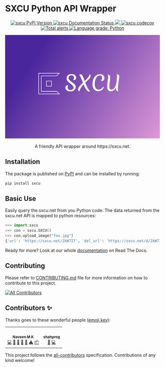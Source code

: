 # SXCU Python API Wrapper
<p align="center">
  <a href="https://pypi.org/project/sxcu/">
    <img src="https://img.shields.io/pypi/v/sxcu" alt="sxcu PyPI Version">
  </a>
  <a href="https://sxcu.readthedocs.io">
    <img src="https://readthedocs.org/projects/sxcu/badge/?version=latest" alt="sxcu Documentation Status">
  </a>
  <a href="https://opensource.org/licenses/Apache-2.0">
    <img src="https://img.shields.io/badge/License-Apache2.0-green.svg" alt"sxcu License">
  </a>
  <a href="https://codecov.io/gh/naveen521kk/sxcu">
    <img src="https://codecov.io/gh/naveen521kk/sxcu/branch/master/graph/badge.svg" alt="sxcu codecov">
  </a>
  <a href="https://lgtm.com/projects/g/naveen521kk/sxcu/alerts/">
    <img alt="Total alerts" src="https://img.shields.io/lgtm/alerts/g/naveen521kk/sxcu.svg?logo=lgtm&logoWidth=18"/>
  </a>
  <a href="https://lgtm.com/projects/g/naveen521kk/sxcu/context:python">
    <img alt="Language grade: Python" src="https://img.shields.io/lgtm/grade/python/g/naveen521kk/sxcu.svg?logo=lgtm&logoWidth=18"/>
  </a>
</p>

![sxcu-logo](https://github.com/naveen521kk/sxcu/raw/master/logo/readme-logo.png)
<p align="center">
A friendly API wrapper around https://sxcu.net.
</p>

## Installation

The package is published on
[PyPI](https://pypi.org/project/sxcu/) and can be installed by running:
```sh
pip install sxcu
```

## Basic Use

Easily query the sxcu.net from you Python code. The data returned from the sxcu.net
API is mapped to python resources:

```python
>>> import sxcu
>>> con = sxcu.SXCU()
>>> con.upload_image("foo.jpg")
{'url': 'https://sxcu.net/2kW7IT', 'del_url': 'https://sxcu.net/d/2kW7IT/455c7e40-9e3b-43fa-a95a-ac17dd920e55', 'thumb': 'https://sxcu.net/t/2kW7IT.jpeg'}
```
Ready for more? Look at our whole [documentation](https://sxcu.readthedocs.io/) on Read The Docs.

## Contributing
Please refer to [CONTRIBUTING.md](CONTRIBUTING.md) file for more information on how to
contribute to this project.

<!-- ALL-CONTRIBUTORS-BADGE:START - Do not remove or modify this section -->
[![All Contributors](https://img.shields.io/badge/all_contributors-2-orange.svg?style=flat-square)](#contributors-)
<!-- ALL-CONTRIBUTORS-BADGE:END -->

## Contributors ✨

Thanks goes to these wonderful people ([emoji key](https://allcontributors.org/docs/en/emoji-key)):

<!-- ALL-CONTRIBUTORS-LIST:START - Do not remove or modify this section -->
<!-- prettier-ignore-start -->
<!-- markdownlint-disable -->
<table>
  <tr>
    <td align="center"><a href="https://naveen.syrusdark.website"><img src="https://avatars1.githubusercontent.com/u/49693820?v=4" width="100px;" alt=""/><br /><sub><b>Naveen M K</b></sub></a><br /><a href="https://github.com/naveen521kk/sxcu/commits?author=naveen521kk" title="Code">💻</a> <a href="https://github.com/naveen521kk/sxcu/commits?author=naveen521kk" title="Documentation">📖</a> <a href="#maintenance-naveen521kk" title="Maintenance">🚧</a> <a href="#projectManagement-naveen521kk" title="Project Management">📆</a> <a href="https://github.com/naveen521kk/sxcu/pulls?q=is%3Apr+reviewed-by%3Anaveen521kk" title="Reviewed Pull Requests">👀</a> <a href="https://github.com/naveen521kk/sxcu/commits?author=naveen521kk" title="Tests">⚠️</a> <a href="#platform-naveen521kk" title="Packaging/porting to new platform">📦</a></td>
    <td align="center"><a href="https://github.com/shahprog"><img src="https://avatars0.githubusercontent.com/u/40076722?v=4" width="100px;" alt=""/><br /><sub><b>shahprog</b></sub></a><br /><a href="https://github.com/naveen521kk/sxcu/issues?q=author%3Ashahprog" title="Bug reports">🐛</a> <a href="https://github.com/naveen521kk/sxcu/commits?author=shahprog" title="Code">💻</a></td>
  </tr>
</table>

<!-- markdownlint-enable -->
<!-- prettier-ignore-end -->
<!-- ALL-CONTRIBUTORS-LIST:END -->

This project follows the [all-contributors](https://github.com/all-contributors/all-contributors) specification. Contributions of any kind welcome!
